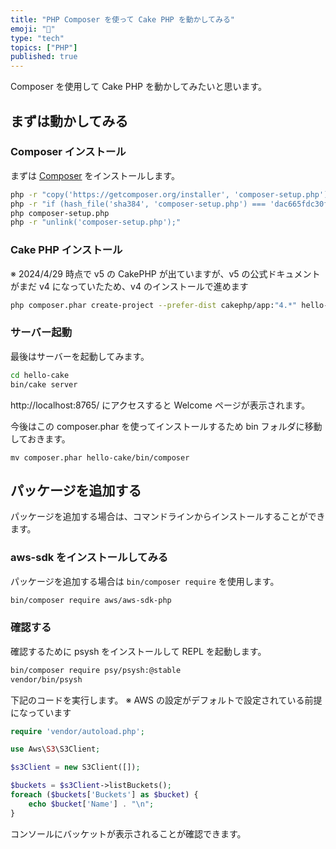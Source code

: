 ```yaml
---
title: "PHP Composer を使って Cake PHP を動かしてみる"
emoji: "🎼"
type: "tech"
topics: ["PHP"]
published: true
---
```


Composer を使用して Cake PHP を動かしてみたいと思います。

## まずは動かしてみる

### Composer インストール

まずは [Composer](https://getcomposer.org/download/) をインストールします。

```bash
php -r "copy('https://getcomposer.org/installer', 'composer-setup.php');"
php -r "if (hash_file('sha384', 'composer-setup.php') === 'dac665fdc30fdd8ec78b38b9800061b4150413ff2e3b6f88543c636f7cd84f6db9189d43a81e5503cda447da73c7e5b6') { echo 'Installer verified'; } else { echo 'Installer corrupt'; unlink('composer-setup.php'); } echo PHP_EOL;"
php composer-setup.php
php -r "unlink('composer-setup.php');"
```

### Cake PHP インストール

※ 2024/4/29 時点で v5 の CakePHP が出ていますが、v5 の公式ドキュメントがまだ v4 になっていたため、v4 のインストールで進めます

```bash
php composer.phar create-project --prefer-dist cakephp/app:"4.*" hello-cake
```

### サーバー起動

最後はサーバーを起動してみます。

```bash
cd hello-cake
bin/cake server
```

http://localhost:8765/ にアクセスすると Welcome ページが表示されます。

今後はこの composer.phar を使ってインストールするため bin フォルダに移動しておきます。

```
mv composer.phar hello-cake/bin/composer
```

## パッケージを追加する

パッケージを追加する場合は、コマンドラインからインストールすることができます。

### aws-sdk をインストールしてみる

パッケージを追加する場合は `bin/composer require` を使用します。

```bash
bin/composer require aws/aws-sdk-php
```

### 確認する

確認するために psysh をインストールして REPL を起動します。

```bash
bin/composer require psy/psysh:@stable
vendor/bin/psysh
```

下記のコードを実行します。
※ AWS の設定がデフォルトで設定されている前提になっています

```php
require 'vendor/autoload.php';

use Aws\S3\S3Client;

$s3Client = new S3Client([]);

$buckets = $s3Client->listBuckets();
foreach ($buckets['Buckets'] as $bucket) {
    echo $bucket['Name'] . "\n";
}
```

コンソールにバッケットが表示されることが確認できます。
